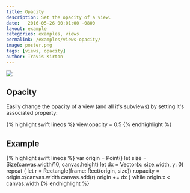 ```yaml
---
title: Opacity
description: Set the opacity of a view.
date:   2016-05-26 00:01:00 -0800
layout: example
categories: examples, views
permalink: /examples/views-opacity/
image: poster.png
tags: [views, opacity]
author: Travis Kirton
---
```

![](opacity.png)

## Opacity
Easily change the opacity of a view (and all it's subviews) by setting it's associated property:

{% highlight swift lineos %}
view.opacity = 0.5
{% endhighlight %}

## Example
{% highlight swift lineos %}
var origin = Point()
let size = Size(canvas.width/10, canvas.height)
let dx = Vector(x: size.width, y: 0)
repeat {
    let r = Rectangle(frame: Rect(origin, size))
    r.opacity = origin.x/canvas.width
    canvas.add(r)
    origin += dx
} while origin.x < canvas.width
{% endhighlight %}
